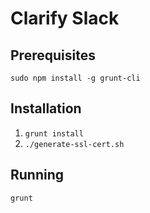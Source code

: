 # Clarify Slack

## Prerequisites
`sudo npm install -g grunt-cli`

## Installation
1. `grunt install`
2. `./generate-ssl-cert.sh`

## Running
`grunt`